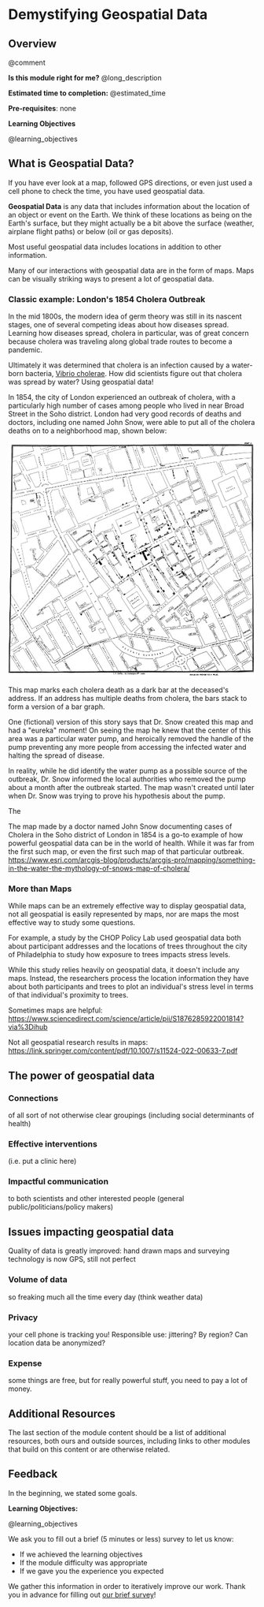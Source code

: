 <!--

author:   Elizabeth Drellich
email:    drelliche@chop.edu
version:  0.0.0
module_template_version: 2.0.1
language: en
narrator: UK English Female
title: Module Title
comment:  This module is a brief introduction to geospatial (location) data.
long_description: This module will survey some of the benefits of using geospatial data for research purposes. No previous exposure to geospatial data is expected. If you have any interest in maps or are wondering if using geospatial data might be helpful for your work, this lesson is designed to help you decide whether learning more about geospatial techniques is right for you and your project.
estimated_time: ??minutes

@learning_objectives  

After completion of this module, learners will be able to:

- Identify geospatial data
- Describe some of the benefits of using geospatial data
-
- articulate the rationale for something

@end

link:  https://chop-dbhi-arcus-education-website-assets.s3.amazonaws.com/css/styles.css

script: https://kit.fontawesome.com/83b2343bd4.js

-->

# Demystifying Geospatial Data

<div class = "overview">

## Overview
@comment

**Is this module right for me?** @long_description

**Estimated time to completion:** @estimated_time

**Pre-requisites**: none

**Learning Objectives**

@learning_objectives

</div>

## What is Geospatial Data?

If you have ever look at a map, followed GPS directions, or even just used a cell phone to check the time, you have used geospatial data.

**Geospatial Data** is any data that includes information about the location of an object or event on the Earth. We think of these locations as being on the Earth's surface, but they might actually be a bit above the surface (weather, airplane flight paths) or below (oil or gas deposits).    

Most useful geospatial data includes locations in addition to other information.

Many of our interactions with geospatial data are in the form of maps. Maps can be visually striking ways to present a lot of geospatial data.


### Classic example: London's 1854 Cholera Outbreak

In the mid 1800s, the modern idea of germ theory was still in its nascent stages, one of several competing ideas about how diseases spread. Learning how diseases spread, cholera in particular, was of great concern because cholera was traveling along global trade routes to become a pandemic.

Ultimately it was determined that cholera is an infection caused by a water-born bacteria, [Vibrio cholerae](https://www.who.int/news-room/fact-sheets/detail/cholera). How did scientists figure out that cholera was spread by water? Using geospatial data!

In 1854, the city of London experienced an outbreak of cholera, with a particularly high number of cases among people who lived in near Broad Street in the Soho district. London had very good records of deaths and doctors, including one named John Snow, were able to put all of the cholera deaths on to a neighborhood map, shown below:

![Doctor John Snow's map of the 1854 cholera outbreak.](media/Snowmap1.png)

This map marks each cholera death as a dark bar at the deceased's address. If an address has multiple deaths from cholera, the bars stack to form a version of a bar graph.

One (fictional) version of this story says that Dr. Snow created this map and had a "eureka" moment! On seeing the map he knew that the center of this area was a particular water pump, and heroically removed the handle of the pump preventing any more people from accessing the infected water and halting the spread of disease. 

In reality, while he did identify the water pump as a possible source of the outbreak, Dr. Snow informed the local authorities who removed the pump about a month after the outbreak started. The map wasn't created until later when Dr. Snow was trying to prove his hypothesis about the pump.

The


The map made by a doctor named John Snow documenting cases of Cholera in the Soho district of London in 1854 is a go-to example of how powerful geospatial data can be in the world of health. While it was far from the first such map, or even the first such map of that particular outbreak.
https://www.esri.com/arcgis-blog/products/arcgis-pro/mapping/something-in-the-water-the-mythology-of-snows-map-of-cholera/

### More than Maps

While maps can be an extremely effective way to display geospatial data, not all geospatial is easily represented by maps, nor are maps the most effective way to study some questions.

For example, a study by the CHOP Policy Lab used geospatial data both about participant addresses and the locations of trees throughout the city of Philadelphia to study how exposure to trees impacts stress levels.  

While this study relies heavily on geospatial data, it doesn't include any maps. Instead, the researchers process the location information they have about both participants and trees to plot an individual's stress level in terms of that individual's proximity to trees.


Sometimes maps are helpful: https://www.sciencedirect.com/science/article/pii/S1876285922001814?via%3Dihub


Not all geospatial research results in maps: https://link.springer.com/content/pdf/10.1007/s11524-022-00633-7.pdf

## The power of geospatial data

### Connections
of all sort of not otherwise clear groupings (including social determinants of health)

### Effective interventions
(i.e. put a clinic here)

### Impactful communication
to both scientists and other interested people (general public/politicians/policy makers)

## Issues impacting geospatial data
Quality of data is greatly improved: hand drawn maps and surveying technology is now GPS, still not perfect

### Volume of data
so freaking much all the time every day (think weather data)

### Privacy
your cell phone is tracking you! Responsible use: jittering? By region? Can location data be anonymized?

### Expense
some things are free, but for really powerful stuff, you need to pay a lot of money.

## Additional Resources

The last section of the module content should be a list of additional resources, both ours and outside sources, including links to other modules that build on this content or are otherwise related.

## Feedback

In the beginning, we stated some goals.

**Learning Objectives:**

@learning_objectives

We ask you to fill out a brief (5 minutes or less) survey to let us know:

* If we achieved the learning objectives
* If the module difficulty was appropriate
* If we gave you the experience you expected

We gather this information in order to iteratively improve our work.  Thank you in advance for filling out [our brief survey](https://redcap.chop.edu/surveys/?s=KHTXCXJJ93&module_name=%22Demystifying+Geospatial+Data%22)!

